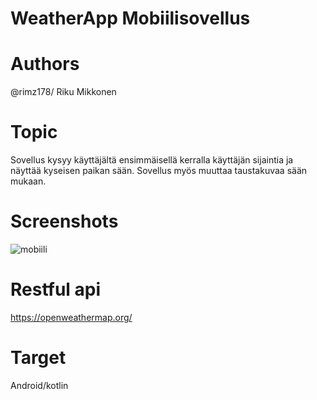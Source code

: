 # WeatherApp Mobiilisovellus

# Authors
@rimz178/ Riku Mikkonen

# Topic
 Sovellus kysyy käyttäjältä ensimmäisellä kerralla käyttäjän sijaintia ja näyttää kyseisen paikan sään. 
 Sovellus myös muuttaa taustakuvaa sään mukaan. 
 
 # Screenshots
![mobiili](https://user-images.githubusercontent.com/62377839/199967829-17cfd7a4-fc7f-47a3-ac91-ab075e6a6034.png)

 
 # Restful api
 https://openweathermap.org/
 
 
 # Target 
 Android/kotlin
